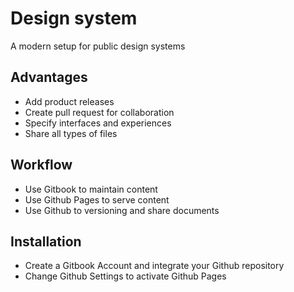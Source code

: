 # Design system

A modern setup for public design systems

## **Advantages**

* Add product releases
* Create pull request for collaboration
* Specify interfaces and experiences
* Share all types of files

## Workflow

* Use Gitbook to maintain content
* Use Github Pages to serve content
* Use Github to versioning and share documents

## Installation

* Create a Gitbook Account and integrate your Github repository
* Change Github Settings to activate Github Pages

